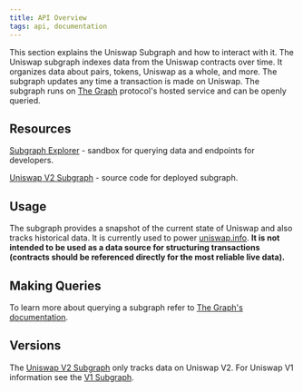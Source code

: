 ```yaml
---
title: API Overview
tags: api, documentation
---
```


This section explains the Uniswap Subgraph and how to interact with it. The Uniswap subgraph indexes data from the Uniswap contracts over time. It organizes data about pairs, tokens, Uniswap as a whole, and more. The subgraph updates any time a transaction is made on Uniswap. The subgraph runs on [The Graph](https://thegraph.com/) protocol's hosted service and can be openly queried.

## Resources

[Subgraph Explorer](https://thegraph.com/explorer/subgraph/uniswap/uniswap-v2) - sandbox for querying data and endpoints for developers.

[Uniswap V2 Subgraph](https://github.com/Uniswap/uniswap-v2-subgraph) - source code for deployed subgraph.

## Usage

The subgraph provides a snapshot of the current state of Uniswap and also tracks historical data. It is currently used to power [uniswap.info](https://uniswap.info/). **It is not intended to be used as a data source for structuring transactions (contracts should be referenced directly for the most reliable live data).**

## Making Queries

To learn more about querying a subgraph refer to [The Graph's documentation](https://thegraph.com/docs/introduction).

## Versions

The [Uniswap V2 Subgraph](https://thegraph.com/explorer/subgraph/uniswap/uniswap-v2) only tracks data on Uniswap V2. For Uniswap V1 information see the [V1 Subgraph](https://thegraph.com/explorer/subgraph/graphprotocol/uniswap).
